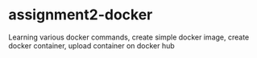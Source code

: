 # assignment2-docker
Learning various docker commands, create simple docker image, create docker container, upload container on docker hub
